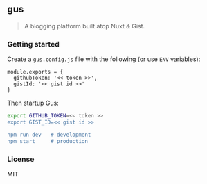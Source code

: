 ## gus

> A blogging platform built atop Nuxt & Gist.

### Getting started

Create a `gus.config.js` file with the following (or use `ENV` variables):

```
module.exports = {
  githubToken: '<< token >>',
  gistId: '<< gist id >>'
}
````

Then startup Gus:

```bash
export GITHUB_TOKEN=<< token >>
export GIST_ID=<< gist id >>

npm run dev   # development
npm start     # production
```

### License

MIT
